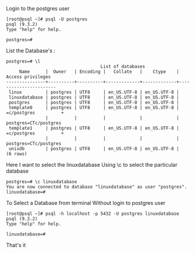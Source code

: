 Login to the postgres user 

```
[root@psql ~]# psql -U postgres
psql (9.3.2)
Type "help" for help.

postgres=# 
```

List the Database's :

```
postgres=# \l
                                    List of databases
     Name      |  Owner   | Encoding |   Collate   |    Ctype    |   Access privileges   
---------------+----------+----------+-------------+-------------+-----------------------
 linux         | postgres | UTF8     | en_US.UTF-8 | en_US.UTF-8 | 
 linuxdatabase | postgres | UTF8     | en_US.UTF-8 | en_US.UTF-8 | 
 postgres      | postgres | UTF8     | en_US.UTF-8 | en_US.UTF-8 | 
 template0     | postgres | UTF8     | en_US.UTF-8 | en_US.UTF-8 | =c/postgres          +
               |          |          |             |             | postgres=CTc/postgres
 template1     | postgres | UTF8     | en_US.UTF-8 | en_US.UTF-8 | =c/postgres          +
               |          |          |             |             | postgres=CTc/postgres
 unixdb        | postgres | UTF8     | en_US.UTF-8 | en_US.UTF-8 | 
(6 rows)
```

Here I want to select the linuxdatabase Using \c to select the particular database

```
postgres=# \c linuxdatabase
You are now connected to database "linuxdatabase" as user "postgres".
linuxdatabase=#
```

To Select a Database from terminal Without login to postgres user

```
[root@psql ~]# psql -h localhost -p 5432 -U postgres linuxdatabase
psql (9.3.2)
Type "help" for help.

linuxdatabase=#
```

That's it